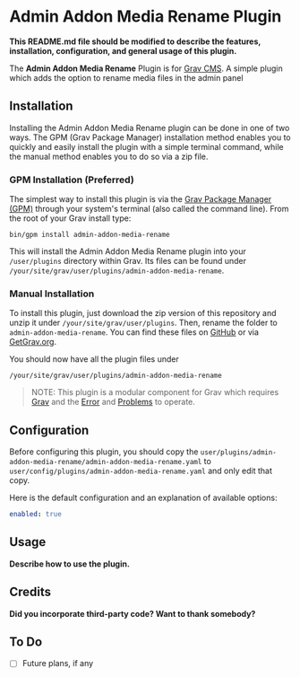 # Admin Addon Media Rename Plugin

**This README.md file should be modified to describe the features, installation, configuration, and general usage of this plugin.**

The **Admin Addon Media Rename** Plugin is for [Grav CMS](http://github.com/getgrav/grav). A simple plugin which adds the option to rename media files in the admin panel

## Installation

Installing the Admin Addon Media Rename plugin can be done in one of two ways. The GPM (Grav Package Manager) installation method enables you to quickly and easily install the plugin with a simple terminal command, while the manual method enables you to do so via a zip file.

### GPM Installation (Preferred)

The simplest way to install this plugin is via the [Grav Package Manager (GPM)](http://learn.getgrav.org/advanced/grav-gpm) through your system's terminal (also called the command line).  From the root of your Grav install type:

    bin/gpm install admin-addon-media-rename

This will install the Admin Addon Media Rename plugin into your `/user/plugins` directory within Grav. Its files can be found under `/your/site/grav/user/plugins/admin-addon-media-rename`.

### Manual Installation

To install this plugin, just download the zip version of this repository and unzip it under `/your/site/grav/user/plugins`. Then, rename the folder to `admin-addon-media-rename`. You can find these files on [GitHub](https://github.com/d-vid-szab-/grav-plugin-admin-addon-media-rename) or via [GetGrav.org](http://getgrav.org/downloads/plugins#extras).

You should now have all the plugin files under

    /your/site/grav/user/plugins/admin-addon-media-rename
	
> NOTE: This plugin is a modular component for Grav which requires [Grav](http://github.com/getgrav/grav) and the [Error](https://github.com/getgrav/grav-plugin-error) and [Problems](https://github.com/getgrav/grav-plugin-problems) to operate.

## Configuration

Before configuring this plugin, you should copy the `user/plugins/admin-addon-media-rename/admin-addon-media-rename.yaml` to `user/config/plugins/admin-addon-media-rename.yaml` and only edit that copy.

Here is the default configuration and an explanation of available options:

```yaml
enabled: true
```

## Usage

**Describe how to use the plugin.**

## Credits

**Did you incorporate third-party code? Want to thank somebody?**

## To Do

- [ ] Future plans, if any

